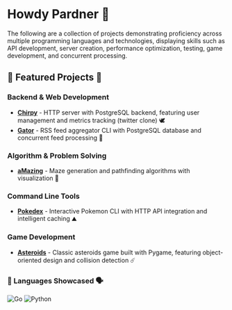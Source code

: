 # Howdy Pardner 🤠 #

The following are a collection of projects demonstrating proficiency across multiple programming languages and technologies, displaying skills such as API development, server creation, performance optimization, testing, game development, and concurrent processing.


## 🧪 Featured Projects 🧠

### Backend & Web Development
- **[Chirpy](https://github.com/DNewmanDev/Chirpy)** - HTTP server with PostgreSQL backend, featuring user management and metrics tracking (twitter clone) 🕊️
- **[Gator](https://github.com/dnewmandev/gator)** - RSS feed aggregator CLI with PostgreSQL database and concurrent feed processing 🐊

### Algorithm & Problem Solving
- **[aMazing](https://github.com/dnewmandev/amazing)** - Maze generation and pathfinding algorithms with visualization 📐

### Command Line Tools
- **[Pokedex](https://github.com/dnewmandev/pokedex)** - Interactive Pokemon CLI with HTTP API integration and intelligent caching ⛰️

### Game Development
- **[Asteroids](https://github.com/dnewmandev/asteroids)** - Classic asteroids game built with Pygame, featuring object-oriented design and collision detection ☄️


### 📖 Languages Showcased 🗣️ ###
![Go](https://img.shields.io/badge/go-%2300ADD8.svg?style=for-the-badge&logo=go&logoColor=white)
![Python](https://img.shields.io/badge/python-3670A0?style=for-the-badge&logo=python&logoColor=ffdd54)
